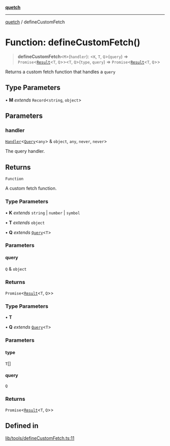 [**quetch**](../README.md)

***

[quetch](../README.md) / defineCustomFetch

# Function: defineCustomFetch()

> **defineCustomFetch**\<`M`\>(`handler`): \<`K`, `T`, `Q`\>(`query`) => `Promise`\<[`Result`](../type-aliases/Result.md)\<`T`, `Q`\>\>\<`T`, `Q`\>(`type`, `query`) => `Promise`\<[`Result`](../type-aliases/Result.md)\<`T`, `Q`\>\>

Returns a custom fetch function that handles a `query`

## Type Parameters

• **M** *extends* `Record`\<`string`, `object`\>

## Parameters

### handler

[`Handler`](../type-aliases/Handler.md)\<[`Query`](../type-aliases/Query.md)\<`any`\> & `object`, `any`, `never`, `never`\>

The query handler.

## Returns

`Function`

A custom fetch function.

### Type Parameters

• **K** *extends* `string` \| `number` \| `symbol`

• **T** *extends* `object`

• **Q** *extends* [`Query`](../type-aliases/Query.md)\<`T`\>

### Parameters

#### query

`Q` & `object`

### Returns

`Promise`\<[`Result`](../type-aliases/Result.md)\<`T`, `Q`\>\>

### Type Parameters

• **T**

• **Q** *extends* [`Query`](../type-aliases/Query.md)\<`T`\>

### Parameters

#### type

`T`[]

#### query

`Q`

### Returns

`Promise`\<[`Result`](../type-aliases/Result.md)\<`T`, `Q`\>\>

## Defined in

[lib/tools/defineCustomFetch.ts:11](https://github.com/nevoland/quetch/blob/3b1cd3aac672a1a4d2ad52892d4fa09995f51627/lib/tools/defineCustomFetch.ts#L11)

